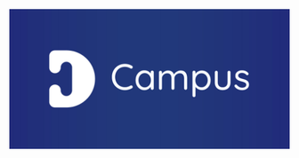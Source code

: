 <div class="center">
<img src="https://github.com/Campus-TD/.github/blob/main/repository_background.jpg"></img>
</div>
